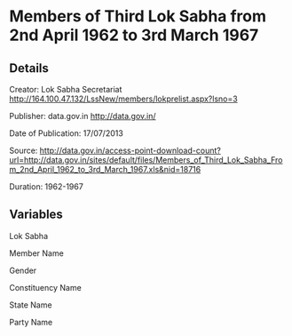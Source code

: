 Members of Third Lok Sabha from 2nd April 1962 to 3rd March 1967 
==========================================================================

Details
---------

Creator: Lok Sabha Secretariat http://164.100.47.132/LssNew/members/lokprelist.aspx?lsno=3

Publisher: data.gov.in http://data.gov.in/

Date of Publication: 17/07/2013

Source: http://data.gov.in/access-point-download-count?url=http://data.gov.in/sites/default/files/Members_of_Third_Lok_Sabha_From_2nd_April_1962_to_3rd_March_1967.xls&nid=18716

Duration: 1962-1967

Variables
------------

Lok Sabha

Member Name

Gender

Constituency Name

State Name

Party Name


